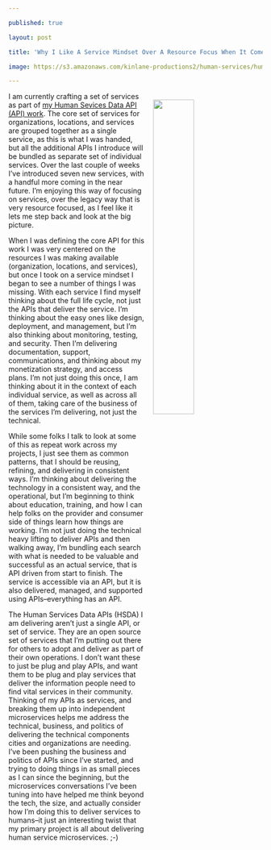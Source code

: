 ---
published: true
layout: post
title: 'Why I Like A Service Mindset Over A Resource Focus When It Comes To APIs'
image: https://s3.amazonaws.com/kinlane-productions2/human-services/human-services-docs-screenshot.png
---

<p><img src="https://s3.amazonaws.com/kinlane-productions2/human-services/human-services-docs-screenshot.png" align="right" width="40%" style="padding: 15px;" />
<p>I am currently crafting a set of services as part of <a href="http://org.open.referral.adopta.agency/">my Human Sevices Data API (API) work</a>. The core set of services for organizations, locations, and services are grouped together as a single service, as this is what I was handed, but all the additional APIs I introduce will be bundled as separate set of individual services. Over the last couple of weeks I’ve introduced seven new services, with a handful more coming in the near future. I’m enjoying this way of focusing on services, over the legacy way that is very resource focused, as I feel like it lets me step back and look at the big picture.

<p>When I was defining the core API for this work I was very centered on the resources I was making available (organization, locations, and services), but once I took on a service mindset I began to see a number of things I was missing. With each service I find myself thinking about the full life cycle, not just the APIs that deliver the service. I’m thinking about the easy ones like design, deployment, and management, but I’m also thinking about monitoring, testing, and security. Then I’m delivering documentation, support, communications, and thinking about my monetization strategy, and access plans. I’m not just doing this once, I am thinking about it in the context of each individual service, as well as across all of them, taking care of the business of the services I’m delivering, not just the technical.

<p>While some folks I talk to look at some of this as repeat work across my projects, I just see them as common patterns, that I should be reusing, refining, and delivering in consistent ways. I’m thinking about delivering the technology in a consistent way, and the operational, but I’m beginning to think about education, training, and how I can help folks on the provider and consumer side of things learn how things are working. I’m not just doing the technical heavy lifting to deliver APIs and then walking away, I’m bundling each search with what is needed to be valuable and successful as an actual service, that is API driven from start to finish. The service is accessible via an API, but it is also delivered, managed, and supported using APIs–everything has an API.

<p>The Human Services Data APIs (HSDA) I am delivering aren’t just a single API, or set of service. They are an open source set of services that I’m putting out there for others to adopt and deliver as part of their own operations. I don’t want these to just be plug and play APIs, and want them to be plug and play services that deliver the information people need to find vital services in their community. Thinking of my APIs as services, and breaking them up into independent microservices helps me address the technical, business, and politics of delivering the technical components cities and organizations are needing. I’ve been pushing the business and politics of APIs since I’ve started, and trying to doing things in as small pieces as I can since the beginning, but the microservices conversations I’ve been tuning into have helped me think beyond the tech, the size, and actually consider how I’m doing this to deliver services to humans–it just an interesting twist that my primary project is all about delivering human service microservices. ;-)


